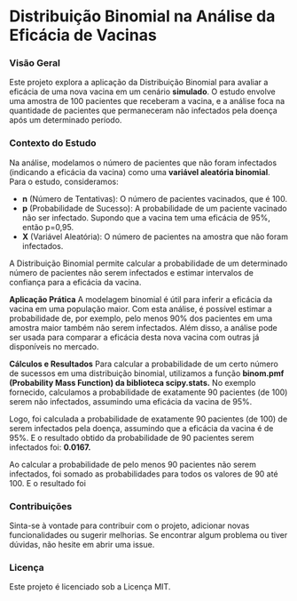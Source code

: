 # Distribuição Binomial na Análise da Eficácia de Vacinas

### Visão Geral
Este projeto explora a aplicação da Distribuição Binomial para avaliar a eficácia de uma nova vacina em um cenário **simulado**. O estudo envolve uma amostra de 100 pacientes que receberam a vacina, e a análise foca na quantidade de pacientes que permaneceram não infectados pela doença após um determinado período.

### Contexto do Estudo
Na análise, modelamos o número de pacientes que não foram infectados (indicando a eficácia da vacina) como uma **variável aleatória binomial**. Para o estudo, consideramos:

- **n** (Número de Tentativas): O número de pacientes vacinados, que é 100.
- **p** (Probabilidade de Sucesso): A probabilidade de um paciente vacinado não ser infectado. Supondo que a vacina tem uma eficácia de 95%, então p=0,95.
- **X** (Variável Aleatória): O número de pacientes na amostra que não foram infectados.

A Distribuição Binomial permite calcular a probabilidade de um determinado número de pacientes não serem infectados e estimar intervalos de confiança para a eficácia da vacina.

**Aplicação Prática**
A modelagem binomial é útil para inferir a eficácia da vacina em uma população maior. Com esta análise, é possível estimar a probabilidade de, por exemplo, pelo menos 90% dos pacientes em uma amostra maior também não serem infectados. 
Além disso, a análise pode ser usada para comparar a eficácia desta nova vacina com outras já disponíveis no mercado.

**Cálculos e Resultados**
Para calcular a probabilidade de um certo número de sucessos em uma distribuição binomial, utilizamos a função **binom.pmf (Probability Mass Function) da biblioteca scipy.stats.** No exemplo fornecido, calculamos a probabilidade de exatamente 90 pacientes (de 100) serem não infectados, assumindo uma eficácia da vacina de 95%.

Logo, foi  calculada a probabilidade de exatamente 90 pacientes (de 100) de serem infectados pela doença, assumindo que a eficácia da vacina é de 95%. 
E o resultado obtido da probabilidade de 90 pacientes serem infectados foi: **0.0167.**

Ao calcular a probabilidade de pelo menos 90 pacientes não serem infectados, foi somado as probabilidades para todos os valores de 90 até 100. E o resultado foi 








### Contribuições
Sinta-se à vontade para contribuir com o projeto, adicionar novas funcionalidades ou sugerir melhorias. Se encontrar algum problema ou tiver dúvidas, não hesite em abrir uma issue.

### Licença
Este projeto é licenciado sob a Licença MIT.

